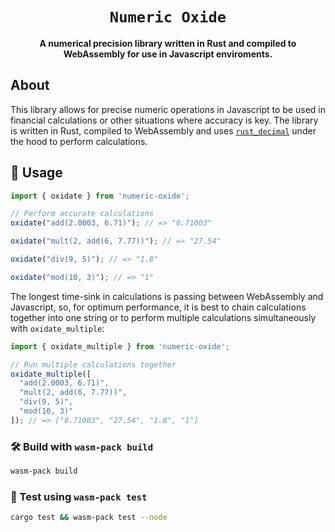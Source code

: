 <div align="center">

  <h1><code>Numeric Oxide</code></h1>

  <strong>A numerical precision library written in Rust and compiled to WebAssembly for use in Javascript enviroments.</strong>

</div>

## About

This library allows for precise numeric operations in Javascript to be used in financial calculations or other situations where accuracy is key. The library is written in Rust, compiled to WebAssembly and uses [`rust_decimal`](https://crates.io/crates/rust_decimal) under the hood to perform calculations.

## 🔋 Usage

```js
import { oxidate } from 'numeric-oxide';

// Perform accurate calculations
oxidate("add(2.0003, 6.71)"); // => "8.71003"

oxidate("mult(2, add(6, 7.77))"); // => "27.54"

oxidate("div(9, 5)"); // => "1.8"

oxidate("mod(10, 3)"); // => "1"

```

The longest time-sink in calculations is passing between WebAssembly and Javascript, so, for optimum performance, it is best to chain calculations together into one string or to perform multiple calculations simultaneously with `oxidate_multiple`:

```js
import { oxidate_multiple } from 'numeric-oxide';

// Run multiple calculations together
oxidate_multiple([
  "add(2.0003, 6.71)",
  "mult(2, add(6, 7.77))",
  "div(9, 5)",
  "mod(10, 3)"
]); // => ["8.71003", "27.54", "1.8", "1"]

```

### 🛠️ Build with `wasm-pack build`

```sh
wasm-pack build
```

### 🔬 Test using `wasm-pack test`

```sh
cargo test && wasm-pack test --node
```
